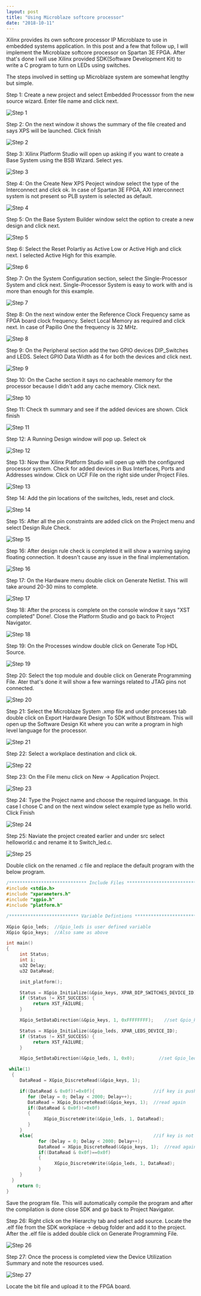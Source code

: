 ```yaml
---
layout: post
title: "Using Microblaze softcore processor"
date: "2018-10-11"
---
```


Xilinx provides its own softcore processor IP Microblaze to use in embedded systems application. In this post and a few that follow up, I will implement the Microblaze softcore processor on Spartan 3E FPGA. After that's done I will use Xilinx provided SDK(Software Development Kit) to write a C program to turn on LEDs using switches.

The steps involved in setting up Microblaze system are somewhat lengthy but simple.

Step 1: Create a new project and select Embedded Processsor from the new source wizard. Enter file name and click next. 

![Step 1](/assets/images/Microblaze/Step1.png)

Step 2: On the next window it shows the summary of the file created and says XPS will be launched. Click finish

![Step 2](/assets/images/Microblaze/Step2.png)

Step 3: Xilinx Platform Studio will open up asking if you want to create a Base System using the BSB Wizard. Select yes.

![Step 3](/assets/images/Microblaze/Step3.png)

Step 4: On the Create New XPS Peoject window select the type of the Interconnect and click ok. In case of Spartan 3E FPGA, AXI interconnect system is not present so PLB system is selected as default.

![Step 4](/assets/images/Microblaze/Step4.png)

Step 5: On the Base System Builder window selct the option to create a new design and click next.

![Step 5](/assets/images/Microblaze/Step5.png)

Step 6: Select the Reset Polartiy as Active Low or Active High and click next. I selected Active High for this example.

![Step 6](/assets/images/Microblaze/Step6.png)

Step 7: On the System Configuration section, select the Single-Processor System and click next. Single-Processor System is easy to work with and is more than enough for this example.

![Step 7](/assets/images/Microblaze/Step7.png)

Step 8: On the next window enter the Reference Clock Frequency same as FPGA board clock frequency. Select Local Memory as required and click next. In case of Papilio One the frequency is 32 MHz.

![Step 8](/assets/images/Microblaze/Step8.png)

Step 9: On the Peripheral section add the two GPIO devices DIP_Switches and LEDS. Select GPIO Data Width as 4 for both the devices and click next.

![Step 9](/assets/images/Microblaze/Step9.png)

Step 10: On the Cache section it says no cacheable memory for the processor because I didn't add any cache memory. Click next.

![Step 10](/assets/images/Microblaze/Step10.png)

Step 11: Check th summary and see if the added devices are shown. Click finish

![Step 11](/assets/images/Microblaze/Step11.png)

Step 12: A Running Design window will pop up. Select ok

![Step 12](/assets/images/Microblaze/Step12.png)

Step 13: Now thw Xilinx Platform Studio will open up with the configured processor system. Check for added devices in Bus Interfaces, Ports and Addresses window. Click on UCF File on the right side under Project Files.

![Step 13](/assets/images/Microblaze/Step13.png)

Step 14: Add the pin locations of the switches, leds, reset and clock.

![Step 14](/assets/images/Microblaze/Step14.png)

Step 15: After all the pin constraints are added click on the Project menu and select Design Rule Check.

![Step 15](/assets/images/Microblaze/Step15.png)

Step 16: After design rule check is completed it will show a warning saying floating connection. It doesn't cause any issue in the final implementation.

![Step 16](/assets/images/Microblaze/Step16.png)

Step 17: On the Hardware menu double click on Generate Netlist. This will take around 20-30 mins to complete.

![Step 17](/assets/images/Microblaze/Step17.png)

Step 18: After the process is complete on the console window it says "XST completed" Done!. Close the Platform Studio and go back to Project Navigator.

![Step 18](/assets/images/Microblaze/Step18.png)

Step 19: On the Processes window double click on Generate Top HDL Source.

![Step 19](/assets/images/Microblaze/Step19.png)

Step 20: Select the top module and double click on Generate Programming File. Ater that's done it will show a few warnings related to JTAG pins not connected.

![Step 20](/assets/images/Microblaze/Step20.png)

Step 21: Select the Microblaze System .xmp file and under processes tab double click on Export Hardware Design To SDK without Bitstream. This will open up the Software Design Kit where you can write a program in high level language for the processor.

![Step 21](/assets/images/Microblaze/Step21.png)

Step 22: Select a workplace destination and click ok.

![Step 22](/assets/images/Microblaze/Step22.png)

Step 23: On the File menu click on New -> Application Project.

![Step 23](/assets/images/Microblaze/Step23.png)

Step 24: Type the Project name and choose the required language. In this case I chose C and on the next window select example type as hello world. Click Finish

![Step 24](/assets/images/Microblaze/Step24.png)

Step 25: Naviate the project created earlier and under src select helloworld.c and rename it to Switch_led.c. 

![Step 25](/assets/images/Microblaze/Step25.png)

Double click on the renamed .c file and replace the default program with the below program.


```c
/***************************** Include Files *********************************/
#include <stdio.h>
#include "xparameters.h"
#include "xgpio.h"
#include "platform.h"

/************************** Variable Defintions ******************************/

XGpio Gpio_leds;  //Gpio_leds is user defined variable
XGpio Gpio_keys;  //Also same as above

int main()
{
	 int Status;
	 int i;
	 u32 Delay;
	 u32 DataRead;

	 init_platform();

	 Status = XGpio_Initialize(&Gpio_keys, XPAR_DIP_SWITCHES_DEVICE_ID);
	 if (Status != XST_SUCCESS) {
		  return XST_FAILURE;
	 }

	 XGpio_SetDataDirection(&Gpio_keys, 1, 0xFFFFFFFF);    //set Gpio_keys is input

	 Status = XGpio_Initialize(&Gpio_leds, XPAR_LEDS_DEVICE_ID);
	 if (Status != XST_SUCCESS) {
		  return XST_FAILURE;
	 }

	 XGpio_SetDataDirection(&Gpio_leds, 1, 0x0);         //set Gpio_leds is output

 while(1)
  {
	 DataRead = XGpio_DiscreteRead(&Gpio_keys, 1);

	 if((DataRead & 0x0f)!=0x0f){                      //if key is pushed
		for (Delay = 0; Delay < 2000; Delay++);
		DataRead = XGpio_DiscreteRead(&Gpio_keys, 1);  //read again
	 	if((DataRead & 0x0f)!=0x0f)
	 	{
 	 	      XGpio_DiscreteWrite(&Gpio_leds, 1, DataRead);
	 	}
	 }
	 else{                                             //if key is not pushed
			for (Delay = 0; Delay < 2000; Delay++);
			DataRead = XGpio_DiscreteRead(&Gpio_keys, 1);  //read again
		 	if((DataRead & 0x0f)==0x0f)
		 	{
	 	 	      XGpio_DiscreteWrite(&Gpio_leds, 1, DataRead);
		 	}
	 }
  }
    return 0;
}

 ``` 

Save the program file. This will automatically compile the program and after the compilation is done close SDK and go back to Project Navigator.

Step 26: Right click on the Hierarchy tab and select add source. Locate the .elf file from the SDK workplace -> debug folder and add it to the project. After the .elf file is added double click on Generate Programming File.

![Step 26](/assets/images/Microblaze/Step26.png)

Step 27: Once the process is completed view the Device Utilization Summary and note the resources used.

![Step 27](/assets/images/Microblaze/Step27.png)

Locate the bit file and upload it to the FPGA board.





 
